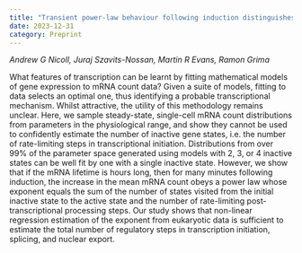 ```yaml
---
title: "Transient power-law behaviour following induction distinguishes between competing models of stochastic gene expression"
date: 2023-12-31
category: Preprint
---
```


*Andrew G Nicoll, Juraj Szavits-Nossan, Martin R Evans, Ramon Grima*

What features of transcription can be learnt by fitting mathematical models of gene expression to mRNA count data? Given a suite of models, fitting to data selects an optimal one, thus identifying a probable transcriptional mechanism. Whilst attractive, the utility of this methodology remains unclear. Here, we sample steady-state, single-cell mRNA count distributions from parameters in the physiological range, and show they cannot be used to confidently estimate the number of inactive gene states, i.e. the number of rate-limiting steps in transcriptional initiation. Distributions from over 99% of the parameter space generated using models with 2, 3, or 4 inactive states can be well fit by one with a single inactive state. However, we show that if the mRNA lifetime is hours long, then for many minutes following induction, the increase in the mean mRNA count obeys a power law whose exponent equals the sum of the number of states visited from the initial inactive state to the active state and the number of rate-limiting post-transcriptional processing steps. Our study shows that non-linear regression estimation of the exponent from eukaryotic data is sufficient to estimate the total number of regulatory steps in transcription initiation, splicing, and nuclear export.
